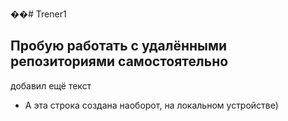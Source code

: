 ��#   T r e n e r 1 
## Пробую работать с удалёнными репозиториями самостоятельно
 добавил ещё текст
* А эта строка создана наоборот, на локальном устройстве)
